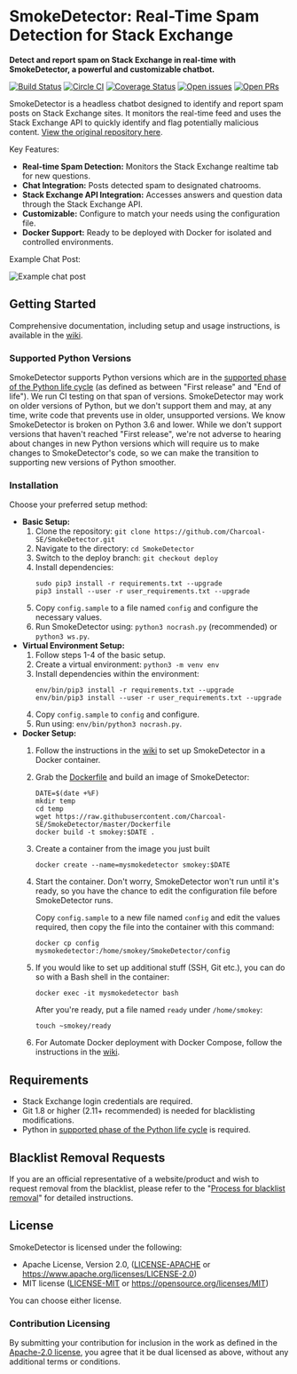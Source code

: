 # SmokeDetector: Real-Time Spam Detection for Stack Exchange

**Detect and report spam on Stack Exchange in real-time with SmokeDetector, a powerful and customizable chatbot.**

[![Build Status](https://github.com/Charcoal-SE/SmokeDetector/actions/workflows/build.yml/badge.svg?query=branch%3Amaster)](https://github.com/Charcoal-SE/SmokeDetector/actions/workflows/build.yml?query=branch%3Amaster)
[![Circle CI](https://circleci.com/gh/Charcoal-SE/SmokeDetector.svg?style=shield)](https://circleci.com/gh/Charcoal-SE/SmokeDetector)
[![Coverage Status](https://coveralls.io/repos/github/Charcoal-SE/SmokeDetector/badge.svg?branch=master)](https://coveralls.io/github/Charcoal-SE/SmokeDetector?branch=master)
[![Open issues](https://img.shields.io/github/issues/Charcoal-SE/SmokeDetector.svg)](https://github.com/Charcoal-SE/SmokeDetector/issues)
[![Open PRs](https://img.shields.io/github/issues-pr/Charcoal-SE/SmokeDetector.svg)](https://github.com/Charcoal-SE/SmokeDetector/pulls)

SmokeDetector is a headless chatbot designed to identify and report spam posts on Stack Exchange sites. It monitors the real-time feed and uses the Stack Exchange API to quickly identify and flag potentially malicious content.  [View the original repository here](https://github.com/Charcoal-SE/SmokeDetector).

Key Features:

*   **Real-time Spam Detection:** Monitors the Stack Exchange realtime tab for new questions.
*   **Chat Integration:** Posts detected spam to designated chatrooms.
*   **Stack Exchange API Integration:** Accesses answers and question data through the Stack Exchange API.
*   **Customizable:** Configure to match your needs using the configuration file.
*   **Docker Support:** Ready to be deployed with Docker for isolated and controlled environments.

Example Chat Post:

![Example chat post](https://i.sstatic.net/oLyfb.png)

## Getting Started

Comprehensive documentation, including setup and usage instructions, is available in the [wiki](https://charcoal-se.org/smokey).

### Supported Python Versions
SmokeDetector supports Python versions which are in the [supported phase of the Python life cycle](https://devguide.python.org/versions/) (as defined as between "First release" and "End of life"). We run CI testing on that span of versions. SmokeDetector may work on older versions of Python, but we don't support them and may, at any time, write code that prevents use in older, unsupported versions. We know SmokeDetector is broken on Python 3.6 and lower. While we don't support versions that haven't reached "First release", we're not adverse to hearing about changes in new Python versions which will require us to make changes to SmokeDetector's code, so we can make the transition to supporting new versions of Python smoother.

### Installation

Choose your preferred setup method:

*   **Basic Setup:**
    1.  Clone the repository: `git clone https://github.com/Charcoal-SE/SmokeDetector.git`
    2.  Navigate to the directory: `cd SmokeDetector`
    3.  Switch to the deploy branch: `git checkout deploy`
    4.  Install dependencies:
        ```shell
        sudo pip3 install -r requirements.txt --upgrade
        pip3 install --user -r user_requirements.txt --upgrade
        ```
    5.  Copy `config.sample` to a file named `config` and configure the necessary values.
    6.  Run SmokeDetector using: `python3 nocrash.py` (recommended) or `python3 ws.py`.
*   **Virtual Environment Setup:**
    1.  Follow steps 1-4 of the basic setup.
    2.  Create a virtual environment: `python3 -m venv env`
    3.  Install dependencies within the environment:
        ```shell
        env/bin/pip3 install -r requirements.txt --upgrade
        env/bin/pip3 install --user -r user_requirements.txt --upgrade
        ```
    4.  Copy `config.sample` to `config` and configure.
    5.  Run using: `env/bin/python3 nocrash.py`.
*   **Docker Setup:**
    1.  Follow the instructions in the [wiki](https://charcoal-se.org/smokey/Set-Up-and-Run-SmokeDetector) to set up SmokeDetector in a Docker container.
    2.  Grab the [Dockerfile](Dockerfile) and build an image of SmokeDetector:

        ```shell
        DATE=$(date +%F)
        mkdir temp
        cd temp
        wget https://raw.githubusercontent.com/Charcoal-SE/SmokeDetector/master/Dockerfile
        docker build -t smokey:$DATE .
        ```
    3.  Create a container from the image you just built

        ```shell
        docker create --name=mysmokedetector smokey:$DATE
        ```
    4.  Start the container.
        Don't worry, SmokeDetector won't run until it's ready,
        so you have the chance to edit the configuration file before SmokeDetector runs.

        Copy `config.sample` to a new file named `config`
        and edit the values required,
        then copy the file into the container with this command:

        ```shell
        docker cp config mysmokedetector:/home/smokey/SmokeDetector/config
        ```
    5.  If you would like to set up additional stuff (SSH, Git etc.),
        you can do so with a Bash shell in the container:

        ```shell
        docker exec -it mysmokedetector bash
        ```

        After you're ready, put a file named `ready` under `/home/smokey`:

        ```shell
        touch ~smokey/ready
        ```
    6.  For Automate Docker deployment with Docker Compose, follow the instructions in the [wiki](https://charcoal-se.org/smokey/Set-Up-and-Run-SmokeDetector).

## Requirements

*   Stack Exchange login credentials are required.
*   Git 1.8 or higher (2.11+ recommended) is needed for blacklisting modifications.
*   Python in [supported phase of the Python life cycle](https://devguide.python.org/versions/) is required.

## Blacklist Removal Requests

If you are an official representative of a website/product and wish to request removal from the blacklist, please refer to the "[Process for blacklist removal](https://charcoal-se.org/smokey/Process-for-blacklist-removal)" for detailed instructions.

## License

SmokeDetector is licensed under the following:

*   Apache License, Version 2.0, ([LICENSE-APACHE](LICENSE-APACHE) or <https://www.apache.org/licenses/LICENSE-2.0>)
*   MIT license ([LICENSE-MIT](LICENSE-MIT) or <https://opensource.org/licenses/MIT>)

You can choose either license.

### Contribution Licensing

By submitting your contribution for inclusion in the work
as defined in the [Apache-2.0 license](https://www.apache.org/licenses/LICENSE-2.0),
you agree that it be dual licensed as above,
without any additional terms or conditions.
